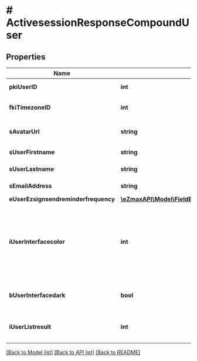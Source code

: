 # # ActivesessionResponseCompoundUser

## Properties

Name | Type | Description | Notes
------------ | ------------- | ------------- | -------------
**pkiUserID** | **int** | The unique ID of the User |
**fkiTimezoneID** | **int** | The unique ID of the Timezone |
**sAvatarUrl** | **string** | The url of the picture used as avatar |
**sUserFirstname** | **string** | The first name of the user |
**sUserLastname** | **string** | The last name of the user |
**sEmailAddress** | **string** | The email address. |
**eUserEzsignsendreminderfrequency** | [**\eZmaxAPI\Model\FieldEUserEzsignsendreminderfrequency**](FieldEUserEzsignsendreminderfrequency.md) |  |
**iUserInterfacecolor** | **int** | The int32 representation of the interface color. For example, RGB color #39435B would be 3752795 |
**bUserInterfacedark** | **bool** | Whether to use a dark mode interface |
**iUserListresult** | **int** | The number of rows to return by default in lists |

[[Back to Model list]](../../README.md#models) [[Back to API list]](../../README.md#endpoints) [[Back to README]](../../README.md)
